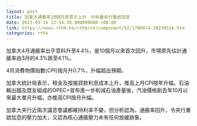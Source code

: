 ```yaml
---
layout: post
title: 加拿大通脹率10個月來首次上升　分析憂央行重啟加息
date: 2023-05-16 22:54:38.000000000 +08:00
link: https://news.rthk.hk/rthk/ch/component/k2/1700874-20230516.htm
categories: rthk
---
```


加拿大4月通脹率出乎意料升至4.4%，是10個月以來首次回升，市場原先估計通脹率由3月的4.3%跌至4.1%。

4月消費物價指數(CPI)按月升0.7%，升幅超出預期。

加拿大統計局表示，租金及按揭貸款利息成本上升，推高上月CPI按年升幅。石油輸出國及盟友組成的OPEC+宣布進一步削減石油產量後，汽油價格創去年10月以來最大單月升幅，亦推高CPI按月升幅。

加拿大央行近兩次議息會議都維持利率不變，但分析認為，通脹率回升，令央行重啟加息的壓力加大，又認為核心通脹壓力未有任何放緩跡象。
